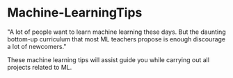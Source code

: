 # Machine-LearningTips

"A lot of people want to learn machine learning these days. But the daunting bottom-up curriculum that most ML teachers propose is enough discourage a lot of newcomers."

These machine learning tips will assist guide you while carrying out all projects related to ML.
